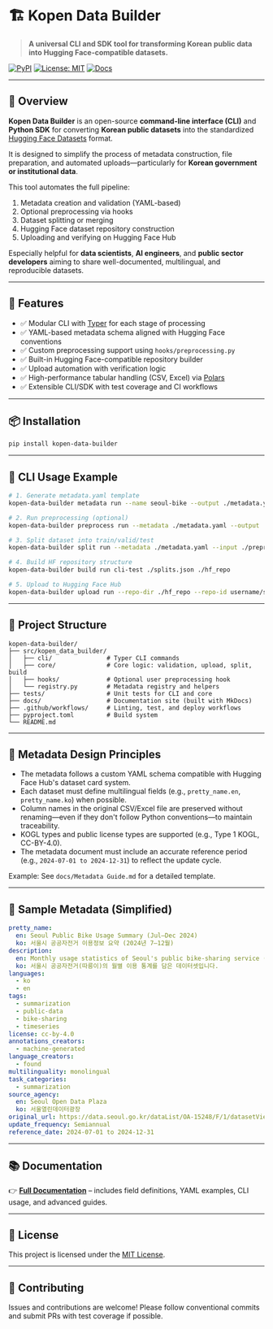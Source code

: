 # 🏗️ Kopen Data Builder

> **A universal CLI and SDK tool for transforming Korean public data into Hugging Face-compatible datasets.**

[![PyPI](https://img.shields.io/pypi/v/kopen-data-builder)](https://pypi.org/project/kopen-data-builder/)
[![License: MIT](https://img.shields.io/badge/License-MIT-yellow.svg)](LICENSE)
[![Docs](https://img.shields.io/badge/docs-wiki-blue)](https://yeongseon.github.io/kopen-data-builder/)

---

## 🚀 Overview

**Kopen Data Builder** is an open-source **command-line interface (CLI)** and **Python SDK** for converting **Korean public datasets** into the standardized [Hugging Face Datasets](https://huggingface.co/docs/datasets) format.

It is designed to simplify the process of metadata construction, file preparation, and automated uploads—particularly for **Korean government or institutional data**.

This tool automates the full pipeline:

1. Metadata creation and validation (YAML-based)
2. Optional preprocessing via hooks
3. Dataset splitting or merging
4. Hugging Face dataset repository construction
5. Uploading and verifying on Hugging Face Hub

Especially helpful for **data scientists**, **AI engineers**, and **public sector developers** aiming to share well-documented, multilingual, and reproducible datasets.

---

## 🔧 Features

* ✅ Modular CLI with [Typer](https://typer.tiangolo.com/) for each stage of processing
* ✅ YAML-based metadata schema aligned with Hugging Face conventions
* ✅ Custom preprocessing support using `hooks/preprocessing.py`
* ✅ Built-in Hugging Face-compatible repository builder
* ✅ Upload automation with verification logic
* ✅ High-performance tabular handling (CSV, Excel) via [Polars](https://www.pola.rs/)
* ✅ Extensible CLI/SDK with test coverage and CI workflows

---

## 📦 Installation

```bash
pip install kopen-data-builder
```

---

## 🧪 CLI Usage Example

```bash
# 1. Generate metadata.yaml template
kopen-data-builder metadata run --name seoul-bike --output ./metadata.yaml

# 2. Run preprocessing (optional)
kopen-data-builder preprocess run --metadata ./metadata.yaml --output ./preprocessed.csv

# 3. Split dataset into train/valid/test
kopen-data-builder split run --metadata ./metadata.yaml --input ./preprocessed.csv --output ./splits.json

# 4. Build HF repository structure
kopen-data-builder build run cli-test ./splits.json ./hf_repo

# 5. Upload to Hugging Face Hub
kopen-data-builder upload run --repo-dir ./hf_repo --repo-id username/seoul-bike
```

---

## 📁 Project Structure

```
kopen-data-builder/
├── src/kopen_data_builder/
│   ├── cli/               # Typer CLI commands
│   ├── core/              # Core logic: validation, upload, split, build
│   ├── hooks/             # Optional user preprocessing hook
│   └── registry.py        # Metadata registry and helpers
├── tests/                 # Unit tests for CLI and core
├── docs/                  # Documentation site (built with MkDocs)
├── .github/workflows/     # Linting, test, and deploy workflows
├── pyproject.toml         # Build system
└── README.md
```

---

## 📄 Metadata Design Principles

* The metadata follows a custom YAML schema compatible with Hugging Face Hub's dataset card system.
* Each dataset must define multilingual fields (e.g., `pretty_name.en`, `pretty_name.ko`) when possible.
* Column names in the original CSV/Excel file are preserved without renaming—even if they don't follow Python conventions—to maintain traceability.
* KOGL types and public license types are supported (e.g., Type 1 KOGL, CC-BY-4.0).
* The metadata document must include an accurate reference period (e.g., `2024-07-01 to 2024-12-31`) to reflect the update cycle.

Example: See `docs/Metadata Guide.md` for a detailed template.

---

## 🧪 Sample Metadata (Simplified)

```yaml
pretty_name:
  en: Seoul Public Bike Usage Summary (Jul–Dec 2024)
  ko: 서울시 공공자전거 이용정보 요약 (2024년 7–12월)
description:
  en: Monthly usage statistics of Seoul's public bike-sharing service (Ddareungi).
  ko: 서울시 공공자전거(따릉이)의 월별 이용 통계를 담은 데이터셋입니다.
languages:
  - ko
  - en
tags:
  - summarization
  - public-data
  - bike-sharing
  - timeseries
license: cc-by-4.0
annotations_creators:
  - machine-generated
language_creators:
  - found
multilinguality: monolingual
task_categories:
  - summarization
source_agency:
  en: Seoul Open Data Plaza
  ko: 서울열린데이터광장
original_url: https://data.seoul.go.kr/dataList/OA-15248/F/1/datasetView.do
update_frequency: Semiannual
reference_date: 2024-07-01 to 2024-12-31
```

---

## 📚 Documentation

👉 [**Full Documentation**](https://yeongseon.github.io/kopen-data-builder/) – includes field definitions, YAML examples, CLI usage, and advanced guides.

---

## 🪪 License

This project is licensed under the [MIT License](LICENSE).

---

## 🙋 Contributing

Issues and contributions are welcome! Please follow conventional commits and submit PRs with test coverage if possible.
